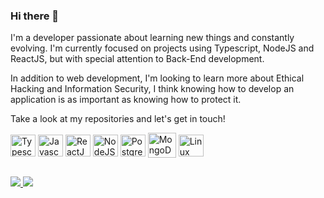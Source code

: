### Hi there 👋

I'm a developer passionate about learning new things and constantly evolving. I'm currently focused on projects using Typescript, NodeJS and ReactJS, but with special attention to Back-End development.

In addition to web development, I'm looking to learn more about Ethical Hacking and Information Security, I think knowing how to develop an application is as important as knowing how to protect it.

Take a look at my repositories and let's get in touch!

<div>
  
  <img align="center" alt="Typescript" height="35" width="40" src="https://cdn.jsdelivr.net/gh/devicons/devicon/icons/typescript/typescript-original.svg" />
  <img align="center" alt="Javascript" height="35" width="40" src="https://cdn.jsdelivr.net/gh/devicons/devicon/icons/javascript/javascript-original.svg" />
  <img align="center" alt="ReactJS" height="35" width="40" src="https://cdn.jsdelivr.net/gh/devicons/devicon/icons/react/react-original.svg" />
  <img align="center" alt="NodeJS" height="35" width="40" src="https://cdn.jsdelivr.net/gh/devicons/devicon/icons/nodejs/nodejs-original.svg" />
  <img align="center" alt="PostgreSQL" height="35" width="40" src="https://cdn.jsdelivr.net/gh/devicons/devicon/icons/postgresql/postgresql-original.svg" />
  <img align="center" alt="MongoDB" height="40" width="45" src="https://cdn.jsdelivr.net/gh/devicons/devicon/icons/mongodb/mongodb-original.svg" />
  <img align="center" alt="Linux" height="35" width="40" src="https://cdn.jsdelivr.net/gh/devicons/devicon/icons/linux/linux-original.svg" />
  
</div>

##

<div>

  <a href="https://www.linkedin.com/in/dev-gabriel-cordeiro/" target="_blank">
    <img src="https://img.shields.io/badge/LinkedIn-0077B5?style=for-the-badge&logo=linkedin&logoColor=white" />
  </a>
  <a href="mailto:gabrielcemp@gmail.com">
    <img src="https://img.shields.io/badge/Gmail-D14836?style=for-the-badge&logo=gmail&logoColor=white" />
  </a>
  
</div>
